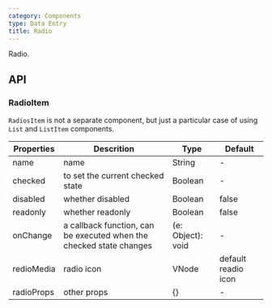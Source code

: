 ```yaml
---
category: Components
type: Data Entry
title: Radio
---
```


Radio.

## API

### RadioItem

`RadiosItem` is not a separate component, but just a particular case of using `List` and `ListItem` components.

Properties | Descrition | Type | Default
-----------|------------|------|--------
| name    |   name  | String |   -  |
| checked    |   to set the current checked state  | Boolean  | -  |
| disabled      |  whether disabled  | Boolean |  false  |
| readonly | whether readonly | Boolean | false |
| onChange    | a callback function, can be executed when the checked state changes | (e: Object): void |  -  |
| redioMedia | radio icon | VNode | default readio icon |
| radioProps | other props | {} | - |
